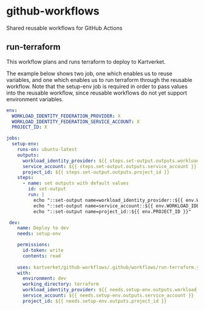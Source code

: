 # github-workflows
Shared reusable workflows for GitHub Actions

## run-terraform
This workflow plans and runs terraform to deploy to Kartverket. 

The example below shows two job, one which enables us to reuse variables, and one which enables us to run terraform through the reusable workflow. 
Note that the setup-env job is required in order to pass values into the reusable workflow, since reusable workflows do not yet support environment variables.
```yaml
env:
  WORKLOAD_IDENTITY_FEDERATION_PROVIDER: X
  WORKLOAD_IDENTITY_FEDERATION_SERVICE_ACCOUNT: X
  PROJECT_ID: X

jobs:
  setup-env:
    runs-on: ubuntu-latest
    outputs:
      workload_identity_provider: ${{ steps.set-output.outputs.workload_identity_provider }}
      service_account: ${{ steps.set-output.outputs.service_account }}
      project_id: ${{ steps.set-output.outputs.project_id }}
    steps:
      - name: set outputs with default values
        id: set-output
        run: |    
          echo "::set-output name=workload_identity_provider::${{ env.WORKLOAD_IDENTITY_FEDERATION_PROVIDER }}"
          echo "::set-output name=service_account::${{ env.WORKLOAD_IDENTITY_FEDERATION_SERVICE_ACCOUNT }}"
          echo "::set-output name=project_id::${{ env.PROJECT_ID }}"

 dev:
    name: Deploy to dev
    needs: setup-env

    permissions: 
      id-token: write
      contents: read
      
    uses: kartverket/github-workflows/.github/workflows/run-terraform.yml@main
    with:
      environment: dev
      working_directory: terraform
      workload_identity_provider: ${{ needs.setup-env.outputs.workload_identity_provider }}
      service_account: ${{ needs.setup-env.outputs.service_account }}
      project_id: ${{ needs.setup-env.outputs.project_id }}
```